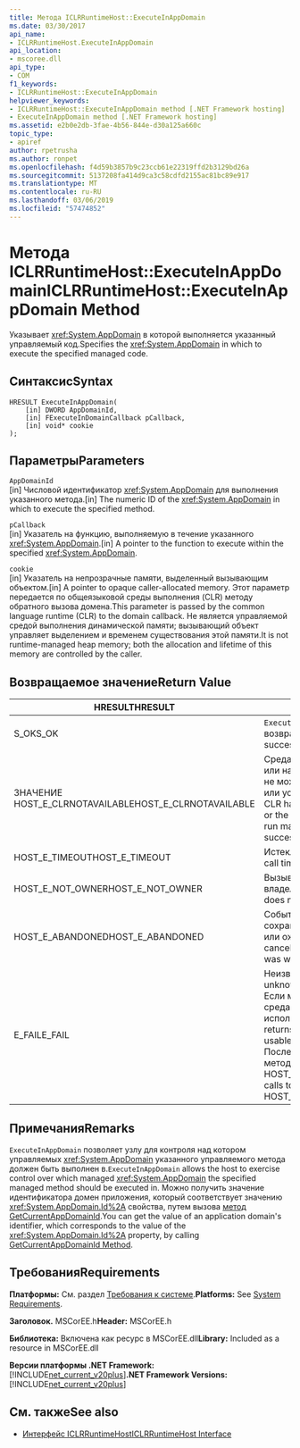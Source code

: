 ```yaml
---
title: Метода ICLRRuntimeHost::ExecuteInAppDomain
ms.date: 03/30/2017
api_name:
- ICLRRuntimeHost.ExecuteInAppDomain
api_location:
- mscoree.dll
api_type:
- COM
f1_keywords:
- ICLRRuntimeHost::ExecuteInAppDomain
helpviewer_keywords:
- ICLRRuntimeHost::ExecuteInAppDomain method [.NET Framework hosting]
- ExecuteInAppDomain method [.NET Framework hosting]
ms.assetid: e2b0e2db-3fae-4b56-844e-d30a125a660c
topic_type:
- apiref
author: rpetrusha
ms.author: ronpet
ms.openlocfilehash: f4d59b3857b9c23ccb61e22319ffd2b3129bd26a
ms.sourcegitcommit: 5137208fa414d9ca3c58cdfd2155ac81bc89e917
ms.translationtype: MT
ms.contentlocale: ru-RU
ms.lasthandoff: 03/06/2019
ms.locfileid: "57474852"
---
```

# <a name="iclrruntimehostexecuteinappdomain-method"></a><span data-ttu-id="cb478-102">Метода ICLRRuntimeHost::ExecuteInAppDomain</span><span class="sxs-lookup"><span data-stu-id="cb478-102">ICLRRuntimeHost::ExecuteInAppDomain Method</span></span>
<span data-ttu-id="cb478-103">Указывает <xref:System.AppDomain> в которой выполняется указанный управляемый код.</span><span class="sxs-lookup"><span data-stu-id="cb478-103">Specifies the <xref:System.AppDomain> in which to execute the specified managed code.</span></span>  
  
## <a name="syntax"></a><span data-ttu-id="cb478-104">Синтаксис</span><span class="sxs-lookup"><span data-stu-id="cb478-104">Syntax</span></span>  
  
```  
HRESULT ExecuteInAppDomain(  
    [in] DWORD AppDomainId,   
    [in] FExecuteInDomainCallback pCallback,   
    [in] void* cookie  
);  
```  
  
## <a name="parameters"></a><span data-ttu-id="cb478-105">Параметры</span><span class="sxs-lookup"><span data-stu-id="cb478-105">Parameters</span></span>  
 `AppDomainId`  
 <span data-ttu-id="cb478-106">[in] Числовой идентификатор <xref:System.AppDomain> для выполнения указанного метода.</span><span class="sxs-lookup"><span data-stu-id="cb478-106">[in] The numeric ID of the <xref:System.AppDomain> in which to execute the specified method.</span></span>  
  
 `pCallback`  
 <span data-ttu-id="cb478-107">[in] Указатель на функцию, выполняемую в течение указанного <xref:System.AppDomain>.</span><span class="sxs-lookup"><span data-stu-id="cb478-107">[in] A pointer to the function to execute within the specified <xref:System.AppDomain>.</span></span>  
  
 `cookie`  
 <span data-ttu-id="cb478-108">[in] Указатель на непрозрачные памяти, выделенный вызывающим объектом.</span><span class="sxs-lookup"><span data-stu-id="cb478-108">[in] A pointer to opaque caller-allocated memory.</span></span> <span data-ttu-id="cb478-109">Этот параметр передается по общеязыковой среды выполнения (CLR) методу обратного вызова домена.</span><span class="sxs-lookup"><span data-stu-id="cb478-109">This parameter is passed by the common language runtime (CLR) to the domain callback.</span></span> <span data-ttu-id="cb478-110">Не является управляемой средой выполнения динамической памяти; вызывающий объект управляет выделением и временем существования этой памяти.</span><span class="sxs-lookup"><span data-stu-id="cb478-110">It is not runtime-managed heap memory; both the allocation and lifetime of this memory are controlled by the caller.</span></span>  
  
## <a name="return-value"></a><span data-ttu-id="cb478-111">Возвращаемое значение</span><span class="sxs-lookup"><span data-stu-id="cb478-111">Return Value</span></span>  
  
|<span data-ttu-id="cb478-112">HRESULT</span><span class="sxs-lookup"><span data-stu-id="cb478-112">HRESULT</span></span>|<span data-ttu-id="cb478-113">Описание</span><span class="sxs-lookup"><span data-stu-id="cb478-113">Description</span></span>|  
|-------------|-----------------|  
|<span data-ttu-id="cb478-114">S_OK</span><span class="sxs-lookup"><span data-stu-id="cb478-114">S_OK</span></span>|<span data-ttu-id="cb478-115">`ExecuteInAppDomain` успешно возвращен.</span><span class="sxs-lookup"><span data-stu-id="cb478-115">`ExecuteInAppDomain` returned successfully.</span></span>|  
|<span data-ttu-id="cb478-116">ЗНАЧЕНИЕ HOST_E_CLRNOTAVAILABLE</span><span class="sxs-lookup"><span data-stu-id="cb478-116">HOST_E_CLRNOTAVAILABLE</span></span>|<span data-ttu-id="cb478-117">Среда CLR не был загружен в процесс или находится в состоянии, в котором не может выполнять управляемый код или успешно обработать вызов.</span><span class="sxs-lookup"><span data-stu-id="cb478-117">The CLR has not been loaded into a process, or the CLR is in a state in which it cannot run managed code or process the call successfully.</span></span>|  
|<span data-ttu-id="cb478-118">HOST_E_TIMEOUT</span><span class="sxs-lookup"><span data-stu-id="cb478-118">HOST_E_TIMEOUT</span></span>|<span data-ttu-id="cb478-119">Истекло время ожидания вызова.</span><span class="sxs-lookup"><span data-stu-id="cb478-119">The call timed out.</span></span>|  
|<span data-ttu-id="cb478-120">HOST_E_NOT_OWNER</span><span class="sxs-lookup"><span data-stu-id="cb478-120">HOST_E_NOT_OWNER</span></span>|<span data-ttu-id="cb478-121">Вызывающий объект не является владельцем блокировки.</span><span class="sxs-lookup"><span data-stu-id="cb478-121">The caller does not own the lock.</span></span>|  
|<span data-ttu-id="cb478-122">HOST_E_ABANDONED</span><span class="sxs-lookup"><span data-stu-id="cb478-122">HOST_E_ABANDONED</span></span>|<span data-ttu-id="cb478-123">Событие было отменено с сохранением заблокированный поток или ожидал волокон.</span><span class="sxs-lookup"><span data-stu-id="cb478-123">An event was canceled while a blocked thread or fiber was waiting on it.</span></span>|  
|<span data-ttu-id="cb478-124">E_FAIL</span><span class="sxs-lookup"><span data-stu-id="cb478-124">E_FAIL</span></span>|<span data-ttu-id="cb478-125">Неизвестный Разрушительный сбой.</span><span class="sxs-lookup"><span data-stu-id="cb478-125">An unknown catastrophic failure occurred.</span></span> <span data-ttu-id="cb478-126">Если метод вернет значение E_FAIL, среда CLR больше не может использоваться в процессе.</span><span class="sxs-lookup"><span data-stu-id="cb478-126">If a method returns E_FAIL, the CLR is no longer usable within the process.</span></span> <span data-ttu-id="cb478-127">Последующие вызовы к размещению методы возвращают значение HOST_E_CLRNOTAVAILABLE.</span><span class="sxs-lookup"><span data-stu-id="cb478-127">Subsequent calls to hosting methods return HOST_E_CLRNOTAVAILABLE.</span></span>|  
  
## <a name="remarks"></a><span data-ttu-id="cb478-128">Примечания</span><span class="sxs-lookup"><span data-stu-id="cb478-128">Remarks</span></span>  
 <span data-ttu-id="cb478-129">`ExecuteInAppDomain` позволяет узлу для контроля над котором управляемых <xref:System.AppDomain> указанного управляемого метода должен быть выполнен в.</span><span class="sxs-lookup"><span data-stu-id="cb478-129">`ExecuteInAppDomain` allows the host to exercise control over which managed <xref:System.AppDomain> the specified managed method should be executed in.</span></span> <span data-ttu-id="cb478-130">Можно получить значение идентификатора домен приложения, который соответствует значению <xref:System.AppDomain.Id%2A> свойства, путем вызова [метод GetCurrentAppDomainId](../../../../docs/framework/unmanaged-api/hosting/iclrruntimehost-getcurrentappdomainid-method.md).</span><span class="sxs-lookup"><span data-stu-id="cb478-130">You can get the value of an application domain's identifier, which corresponds to the value of the <xref:System.AppDomain.Id%2A> property, by calling [GetCurrentAppDomainId Method](../../../../docs/framework/unmanaged-api/hosting/iclrruntimehost-getcurrentappdomainid-method.md).</span></span>  
  
## <a name="requirements"></a><span data-ttu-id="cb478-131">Требования</span><span class="sxs-lookup"><span data-stu-id="cb478-131">Requirements</span></span>  
 <span data-ttu-id="cb478-132">**Платформы:** См. раздел [Требования к системе](../../../../docs/framework/get-started/system-requirements.md).</span><span class="sxs-lookup"><span data-stu-id="cb478-132">**Platforms:** See [System Requirements](../../../../docs/framework/get-started/system-requirements.md).</span></span>  
  
 <span data-ttu-id="cb478-133">**Заголовок.** MSCorEE.h</span><span class="sxs-lookup"><span data-stu-id="cb478-133">**Header:** MSCorEE.h</span></span>  
  
 <span data-ttu-id="cb478-134">**Библиотека:** Включена как ресурс в MSCorEE.dll</span><span class="sxs-lookup"><span data-stu-id="cb478-134">**Library:** Included as a resource in MSCorEE.dll</span></span>  
  
 <span data-ttu-id="cb478-135">**Версии платформы .NET Framework:** [!INCLUDE[net_current_v20plus](../../../../includes/net-current-v20plus-md.md)]</span><span class="sxs-lookup"><span data-stu-id="cb478-135">**.NET Framework Versions:** [!INCLUDE[net_current_v20plus](../../../../includes/net-current-v20plus-md.md)]</span></span>  
  
## <a name="see-also"></a><span data-ttu-id="cb478-136">См. также</span><span class="sxs-lookup"><span data-stu-id="cb478-136">See also</span></span>
- [<span data-ttu-id="cb478-137">Интерфейс ICLRRuntimeHost</span><span class="sxs-lookup"><span data-stu-id="cb478-137">ICLRRuntimeHost Interface</span></span>](../../../../docs/framework/unmanaged-api/hosting/iclrruntimehost-interface.md)
